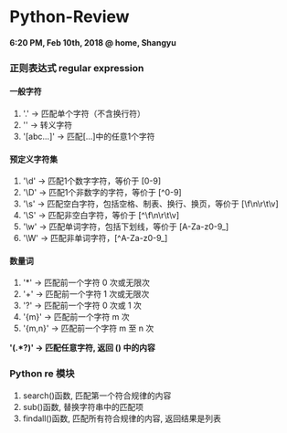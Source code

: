 # Python-Review

#### 6:20 PM, Feb 10th, 2018 @ home, Shangyu

### 正则表达式 regular expression

#### 一般字符

1. '.' -> 匹配单个字符（不含换行符）
2. '\' -> 转义字符
3. '[abc...]' -> 匹配[...]中的任意1个字符

####  预定义字符集

1. '\d' -> 匹配1个数字字符，等价于 [0-9]
2. '\D' -> 匹配1个非数字的字符，等价于 [^0-9]
3. '\s' -> 匹配空白字符，包括空格、制表、换行、换页，等价于 [\f\n\r\t\v]
4. '\S' -> 匹配非空白字符，等价于 [^\f\n\r\t\v]
5. '\w' -> 匹配单词字符，包括下划线，等价于 [A-Za-z0-9_]
6. '\W' -> 匹配非单词字符，[^A-Za-z0-9_]

####  数量词

1. '*' -> 匹配前一个字符 0 次或无限次
2. '+' -> 匹配前一个字符 1 次或无限次
3. '?' -> 匹配前一个字符 0 次或 1 次
4. '{m}' -> 匹配前一个字符 m 次
5. '{m,n}' -> 匹配前一个字符 m 至 n 次

__'(.*?)' -> 匹配任意字符, 返回 () 中的内容__

### Python re 模块

1. search()函数, 匹配第一个符合规律的内容
2. sub()函数, 替换字符串中的匹配项
3. findall()函数, 匹配所有符合规律的内容, 返回结果是列表
